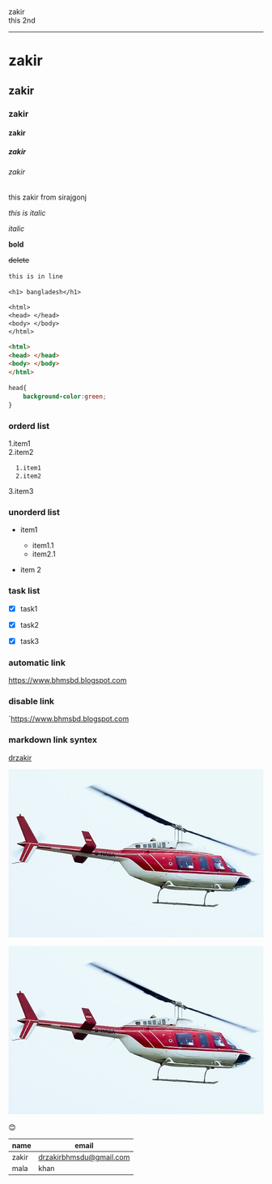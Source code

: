 <!--md tutorial-->
zakir<br/>
this 2nd

---

# zakir

## zakir

### zakir

#### zakir

##### zakir

###### zakir

<p>this zakir from sirajgonj</p>

<i>this is italic</i>  
 
_italic_

__bold__

~~delete~~

`this is in line`

`<h1> bangladesh</h1>`

```
<html>
<head> </head>
<body> </body>
</html>
```

```html
<html>
<head> </head>
<body> </body>
</html>
```

```css
head{
    background-color:green;
}

```

### orderd list
1.item1  
  2.item2

      1.item1  
      2.item2

3.item3

### unorderd list



- item1


   - item1.1
   - item2.1

- item 2

### task list

- [x] task1

- [x] task2

- [x] task3


### automatic link

https://www.bhmsbd.blogspot.com


### disable link

`https://www.bhmsbd.blogspot.com


### markdown link syntex

[drzakir](websitelink
)

<!--all link is here-->

[websitelink]:https://www.bhmsbd.blogspot.com

<img src="img/heli.jpg" type="img/jpg" title="helicoptor">



![heli](./img/heli.jpg)


😊
<br>


| name |  email | 
| ----- |------|  
| zakir | drzakirbhmsdu@gmail.com |
| mala | khan|



